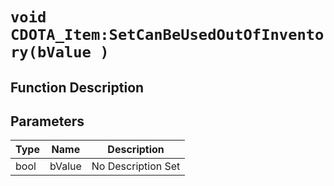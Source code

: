 # `void CDOTA_Item:SetCanBeUsedOutOfInventory(bValue )`
## Function Description

## Parameters
Type|Name|Description
--|--|--
bool|bValue|No Description Set
